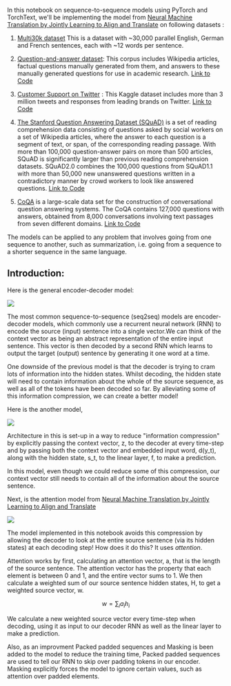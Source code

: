 In this notebook on sequence-to-sequence models using PyTorch and TorchText, we'll be implementing the model from [Neural Machine Translation by Jointly Learning to Align and Translate](https://arxiv.org/abs/1409.0473) on 
following datasets :

1. [Multi30k dataset](https://github.com/multi30k/dataset) This is a dataset with ~30,000 parallel English, German and French sentences, each with ~12 words per sentence. 

2.  [Question-and-answer dataset](http://www.cs.cmu.edu/~ark/QA-data/): This corpus includes Wikipedia articles, factual questions manually generated from them, and answers to these manually generated questions for use in academic research.
    [Link to Code](Question_Answer_Seq_2_Seq)

3. [Customer Support on Twitter](https://www.kaggle.com/thoughtvector/customer-support-on-twitter) : This Kaggle dataset includes more than 3 million tweets and responses from leading brands on Twitter.
    [Link to Code](Twitter_Seq_2_Seq)

4. [The Stanford Question Answering Dataset (SQuAD)](https://rajpurkar.github.io/SQuAD-explorer/) is a set of reading comprehension data consisting of questions asked by social workers on a set of Wikipedia articles, where the answer to each question is a segment of text, or span, of the corresponding reading passage. With more than 100,000 question-answer pairs on more than 500 articles, SQuAD is significantly larger than previous reading comprehension datasets. SQuAD2.0 combines the 100,000 questions from SQuAD1.1 with more than 50,000 new unanswered questions written in a contradictory manner by crowd workers to look like answered questions.
    [Link to Code](SQuAD_Seq_2_Seq)

5. [CoQA](https://stanfordnlp.github.io/coqa/) is a large-scale data set for the construction of conversational question answering systems. The CoQA contains 127,000 questions with answers, obtained from 8,000 conversations involving text passages from seven different domains.
    [Link to Code](CoQA_Seq_2_Seq)
    
    
    
The models can be applied to any problem that involves going from one sequence to another, such as summarization, i.e. going from a sequence to a shorter sequence in the same language.


## Introduction:
Here is the general encoder-decoder model:

![](https://github.com/bentrevett/pytorch-seq2seq/blob/master/assets/seq2seq1.png?raw=1)

The most common sequence-to-sequence (seq2seq) models are encoder-decoder models, which commonly use a recurrent neural network (RNN) to encode the source (input) sentence into a single vector.We can think of the context vector as being an abstract representation of the entire input sentence. This vector is then decoded by a second RNN which learns to output the target (output) sentence by generating it one word at a time.

One downside of the previous model is that the decoder is trying to cram lots of information into the hidden states. Whilst decoding, the hidden state will need to contain information about the whole of the source sequence, as well as all of the tokens have been decoded so far. By alleviating some of this information compression, we can create a better model!

Here is the another model,

![](https://github.com/bentrevett/pytorch-seq2seq/blob/master/assets/seq2seq7.png?raw=1)

Architecture in this is set-up in a way to reduce "information compression" by explicitly passing the context vector, z, to the decoder at every time-step and by passing both the context vector and embedded input word, d(y_t), along with the hidden state, s_t, to the linear layer, f, to make a prediction.

In this model, even though we could reduce some of this compression, our context vector still needs to contain all of the information about the source sentence. 

Next, is the attention model from [Neural Machine Translation by Jointly Learning to Align and Translate](https://arxiv.org/abs/1409.0473)

![](https://github.com/bentrevett/pytorch-seq2seq/blob/master/assets/seq2seq10.png?raw=1)


The model implemented in this notebook avoids this compression by allowing the decoder to look at the entire source sentence (via its hidden states) at each decoding step! How does it do this? It uses *attention*. 

Attention works by first, calculating an attention vector, a, that is the length of the source sentence. The attention vector has the property that each element is between 0 and 1, and the entire vector sums to 1. We then calculate a weighted sum of our source sentence hidden states, H, to get a weighted source vector, w. 

$$w = \sum_{i}a_ih_i$$

We calculate a new weighted source vector every time-step when decoding, using it as input to our decoder RNN as well as the linear layer to make a prediction. 


Also, as an improvment Packed padded sequences and Masking is been added to the model to reduce the training time, Packed padded sequences are used to tell our RNN to skip over padding tokens in our encoder. Masking explicitly forces the model to ignore certain values, such as attention over padded elements.

